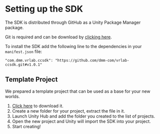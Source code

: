 # Setting up the SDK

The SDK is distributed through GitHub as a Unity Package Manager package.

Git is required and can be download by [clicking here](http://git-scm.com/).

To install the SDK add the following line to the dependencies in your `manifest.json` file:

    "com.dmm.vrlab.ccsdk": "https://github.com/dmm-com/vrlab-ccsdk.git#v1.0.1"

## Template Project

We prepared a template project that can be used as a base for your new worlds.

1. [Click here](../files/vrlab-ccsdk-template.zip) to download it.
2. Create a new folder for your project, extract the file in it.
3. Launch Unity Hub and add the folder you created to the list of projects.
4. Open the new project and Unity will import the SDK into your project.
5. Start creating!
